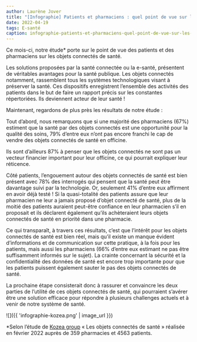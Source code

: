 ```yaml
---
author: Laurène Jover
title: "[Infographie] Patients et pharmaciens : quel point de vue sur les objets connectés de santé ?"
date: 2022-04-19
tags: E-santé
caption: infographie-patients-et-pharmaciens-quel-point-de-vue-sur-les-objets-connectes-de-sante.webp
---
```


Ce mois-ci, notre étude\* porte sur le point de vue des patients et des pharmaciens sur les objets connectés de santé.

Les solutions proposées par la santé connectée ou la e-santé, présentent de véritables
avantages pour la santé publique. Les objets connectés notamment, rassemblent tous les systèmes technologiques visant à préserver la santé. Ces dispositifs enregistrent l’ensemble des activités des patients dans le but de faire un rapport précis sur les constantes répertoriées. Ils deviennent acteur de leur santé !

Maintenant, regardons de plus près les résultats de notre étude :

Tout d’abord, nous remarquons que si une majorité des pharmaciens (67%) estiment que la santé par des objets connectés est une opportunité pour la qualité des soins, 79% d’entre eux n’ont pas encore franchi le cap de vendre des objets connectés de santé en officine.

Ils sont d’ailleurs 87% à penser que les objets connectés ne sont pas un vecteur financier important pour leur officine, ce qui pourrait expliquer leur réticence.

Côté patients, l’engouement autour des objets connectés de santé est bien présent avec 78% des interrogés qui pensent que la santé peut être davantage suivi par la technologie. Or, seulement 41% d’entre eux affirment en avoir déjà testé ! Si la quasi-totalité des patients assure que leur pharmacien ne leur a jamais proposé d’objet connecté de santé, plus de la moitié des patients auraient peut-être confiance en leur pharmacien s’il en proposait et ils déclarent également qu’ils achèteraient leurs objets connectés de santé en priorité dans une pharmacie.

Ce qui transparaît, à travers ces résultats, c’est que l’intérêt pour les objets connectés de santé est bien réel, mais qu’il existe un manque évident d’informations et de communication sur cette pratique, à la fois pour les patients, mais aussi les pharmaciens (66% d’entre eux estimant ne pas être suffisamment informés sur le sujet). La crainte concernant la sécurité et la confidentialité des données de santé est encore trop importante pour que les patients puissent également sauter le pas des objets connectés de santé.

La prochaine étape consisterait donc à rassurer et convaincre les deux parties de l’utilité de ces objets connectés de santé, qui pourraient s’avérer être une solution efficace pour répondre à plusieurs challenges actuels et à venir de notre système de santé.

![]({{ 'infographie-kozea.png' | image_url }})

\*Selon l’étude de [Kozea group](https://www.kozea.fr/) « Les objets connectés de santé » réalisée en février 2022 auprès de 359 pharmacies et 4563 patients.
